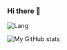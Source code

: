 ### Hi there 👋

<!-- [![yaofanghao's GitHub stats](https://github-readme-stats.vercel.app/api?username=yaofanghao)](https://github.com/anuraghazra/github-readme-stats&show_icons=true&theme=onedark) -->

![Lang](https://github-readme-stats.vercel.app/api/top-langs/?username=yaofanghao&layout=compact&title_color=990000&hide=javascript,html,css)   

![My GitHub stats](https://github-readme-stats.vercel.app/api/?username=yaofanghao&show_icons=true&title_color=fff&icon_color=79ff97&text_color=9f9f9f&bg_color=151515&hide=contribs,issues)

<!-- [![yaofanghao's Github Activity Graph](https://github-readme-activity-graph.cyclic.app/graph?username=yaofanghao&custom_title=YaoFanghao's%20GitHub%20Activity%20Graph&bg_color=ffffff&color=5079fa&line=5079ff&point=5079fa&area=true&hide_border=false)](https://github.com/ashutosh00710/github-readme-activity-graph)
 -->

